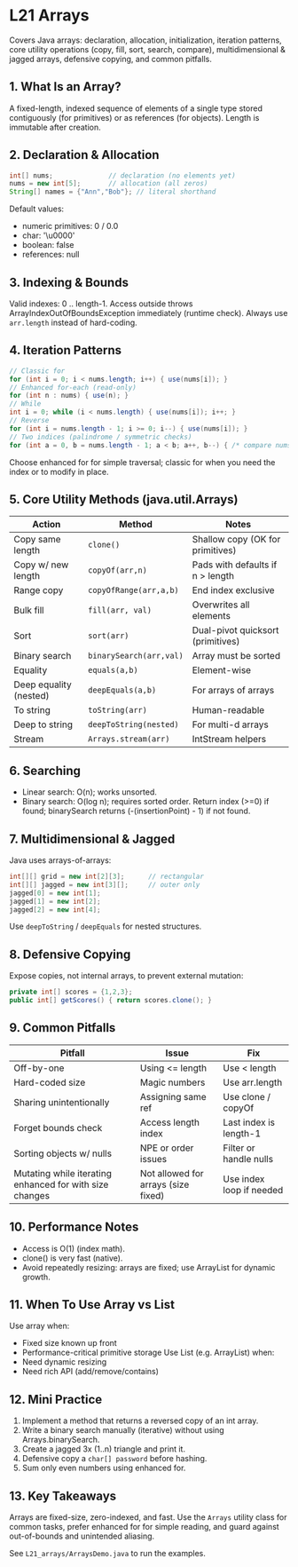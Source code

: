 # L21 Arrays

Covers Java arrays: declaration, allocation, initialization, iteration patterns, core utility operations (copy, fill, sort, search, compare), multidimensional & jagged arrays, defensive copying, and common pitfalls.

## 1. What Is an Array?
A fixed-length, indexed sequence of elements of a single type stored contiguously (for primitives) or as references (for objects). Length is immutable after creation.

## 2. Declaration & Allocation
```java
int[] nums;              // declaration (no elements yet)
nums = new int[5];       // allocation (all zeros)
String[] names = {"Ann","Bob"}; // literal shorthand
```
Default values:
- numeric primitives: 0 / 0.0
- char: '\u0000'
- boolean: false
- references: null

## 3. Indexing & Bounds
Valid indexes: 0 .. length-1. Access outside throws ArrayIndexOutOfBoundsException immediately (runtime check). Always use `arr.length` instead of hard-coding.

## 4. Iteration Patterns
```java
// Classic for
for (int i = 0; i < nums.length; i++) { use(nums[i]); }
// Enhanced for-each (read-only)
for (int n : nums) { use(n); }
// While
int i = 0; while (i < nums.length) { use(nums[i]); i++; }
// Reverse
for (int i = nums.length - 1; i >= 0; i--) { use(nums[i]); }
// Two indices (palindrome / symmetric checks)
for (int a = 0, b = nums.length - 1; a < b; a++, b--) { /* compare nums[a], nums[b] */ }
```
Choose enhanced for for simple traversal; classic for when you need the index or to modify in place.

## 5. Core Utility Methods (java.util.Arrays)
| Action | Method | Notes |
|--------|-------|-------|
| Copy same length | `clone()` | Shallow copy (OK for primitives) |
| Copy w/ new length | `copyOf(arr,n)` | Pads with defaults if n > length |
| Range copy | `copyOfRange(arr,a,b)` | End index exclusive |
| Bulk fill | `fill(arr, val)` | Overwrites all elements |
| Sort | `sort(arr)` | Dual-pivot quicksort (primitives) |
| Binary search | `binarySearch(arr,val)` | Array must be sorted |
| Equality | `equals(a,b)` | Element-wise |
| Deep equality (nested) | `deepEquals(a,b)` | For arrays of arrays |
| To string | `toString(arr)` | Human-readable |
| Deep to string | `deepToString(nested)` | For multi-d arrays |
| Stream | `Arrays.stream(arr)` | IntStream helpers |

## 6. Searching
- Linear search: O(n); works unsorted.
- Binary search: O(log n); requires sorted order.
Return index (>=0) if found; binarySearch returns (-(insertionPoint) - 1) if not found.

## 7. Multidimensional & Jagged
Java uses arrays-of-arrays:
```java
int[][] grid = new int[2][3];      // rectangular
int[][] jagged = new int[3][];     // outer only
jagged[0] = new int[1];
jagged[1] = new int[2];
jagged[2] = new int[4];
```
Use `deepToString` / `deepEquals` for nested structures.

## 8. Defensive Copying
Expose copies, not internal arrays, to prevent external mutation:
```java
private int[] scores = {1,2,3};
public int[] getScores() { return scores.clone(); }
```

## 9. Common Pitfalls
| Pitfall | Issue | Fix |
|---------|------|-----|
| Off-by-one | Using <= length | Use < length |
| Hard-coded size | Magic numbers | Use arr.length |
| Sharing unintentionally | Assigning same ref | Use clone / copyOf |
| Forget bounds check | Access length index | Last index is length-1 |
| Sorting objects w/ nulls | NPE or order issues | Filter or handle nulls |
| Mutating while iterating enhanced for with size changes | Not allowed for arrays (size fixed) | Use index loop if needed |

## 10. Performance Notes
- Access is O(1) (index math). 
- clone() is very fast (native). 
- Avoid repeatedly resizing: arrays are fixed; use ArrayList for dynamic growth.

## 11. When To Use Array vs List
Use array when:
- Fixed size known up front
- Performance-critical primitive storage
Use List (e.g. ArrayList) when:
- Need dynamic resizing
- Need rich API (add/remove/contains)

## 12. Mini Practice
1. Implement a method that returns a reversed copy of an int array.
2. Write a binary search manually (iterative) without using Arrays.binarySearch.
3. Create a jagged 3x (1..n) triangle and print it.
4. Defensive copy a `char[] password` before hashing.
5. Sum only even numbers using enhanced for.

## 13. Key Takeaways
Arrays are fixed-size, zero-indexed, and fast. Use the `Arrays` utility class for common tasks, prefer enhanced for for simple reading, and guard against out-of-bounds and unintended aliasing.

See `L21_arrays/ArraysDemo.java` to run the examples.

